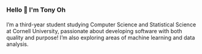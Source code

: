 ### Hello 👋 I'm Tony Oh

#### 
I’m a third-year student studying Computer Science and Statistical Science at Cornell University, passionate about developing software with both quality and purpose! I’m also exploring areas of machine learning and data analysis. 
